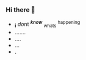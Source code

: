 ### Hi there 👋
* <sub>**i**</sub> *do*nt <sup>***know***</sup> <sub>whats</sub> <sup>happening</sup>
* .......
* ....
* ...
* .
<!--
**renizt/renizt** is a ✨ _special_ ✨ repository because its `README.md` (this file) appears on your GitHub profile.

Here are some ideas to get you started:

- 🔭 I’m currently working on ...
- 🌱 I’m currently learning ...
- 👯 I’m looking to collaborate on ...
- 🤔 I’m looking for help with ...
- 💬 Ask me about ...
- 📫 How to reach me: ...
- 😄 Pronouns: ...
- ⚡ Fun fact: ...
-->
